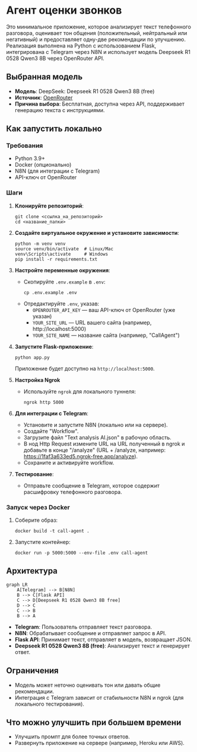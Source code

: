 # Агент оценки звонков

Это минимальное приложение, которое анализирует текст телефонного разговора, оценивает тон общения (положительный, нейтральный или негативный) и предоставляет одну-две рекомендации по улучшению. Реализация выполнена на Python с использованием Flask, интегрирована с Telegram через N8N и использует модель Deepseek R1 0528 Qwen3 8B через OpenRouter API.

## Выбранная модель
- **Модель**: DeepSeek: Deepseek R1 0528 Qwen3 8B (free)
- **Источник**: [OpenRouter](https://openrouter.ai/deepseek/deepseek-r1-0528-qwen3-8b:free)
- **Причина выбора**: Бесплатная, доступна через API, поддерживает генерацию текста с инструкциями.

## Как запустить локально

### Требования
- Python 3.9+
- Docker (опционально)
- N8N (для интеграции с Telegram)
- API-ключ от OpenRouter

### Шаги
1. **Клонируйте репозиторий**:
   ```
   git clone <ссылка_на_репозиторий>
   cd <название_папки>
   ```

2. **Создайте виртуальное окружение и установите зависимости**:
   ```
   python -m venv venv
   source venv/bin/activate  # Linux/Mac
   venv\Scripts\activate     # Windows
   pip install -r requirements.txt
   ```

3. **Настройте переменные окружения**:
   - Скопируйте `.env.example` в `.env`:
     ```
     cp .env.example .env
     ```
   - Отредактируйте `.env`, указав:
     - `OPENROUTER_API_KEY` — ваш API-ключ от OpenRouter (уже указан)
     - `YOUR_SITE_URL` — URL вашего сайта (например, http://localhost:5000)
     - `YOUR_SITE_NAME` — название сайта (например, "CallAgent")

4. **Запустите Flask-приложение**:
   ```
   python app.py
   ```
   Приложение будет доступно на `http://localhost:5000`.

5. **Настройка Ngrok**
   - Используйте `ngrok` для локального туннеля:
     ```
     ngrok http 5000
     ```

5. **Для интеграции с Telegram**:
   - Установите и запустите N8N (локально или на сервере).
   - Создайте "Workflow".
   - Загрузите файл "Text analysis AI.json" в рабочую область.
   - В нод Http Request измените URL на URL полученный в ngrok и добавьте в конце "/analyze" (URL + /analyze, например: https://1faf3a633ed5.ngrok-free.app/analyze).
   - Сохраните и активируйте workflow.

6. **Тестирование**:
   - Отправьте сообщение в Telegram, которое содержит расшифровку телефонного разговора.

### Запуск через Docker
1. Соберите образ:
   ```
   docker build -t call-agent .
   ```
2. Запустите контейнер:
   ```
   docker run -p 5000:5000 --env-file .env call-agent
   ```

## Архитектура
```mermaid
graph LR
    A[Telegram] --> B[N8N]
    B --> C[Flask API]
    C --> D[Deepseek R1 0528 Qwen3 8B free]
    D --> C
    C --> B
    B --> A
```
- **Telegram**: Пользователь отправляет текст разговора.
- **N8N**: Обрабатывает сообщение и отправляет запрос в API.
- **Flask API**: Принимает текст, отправляет в модель, возвращает JSON.
- **Deepseek R1 0528 Qwen3 8B (free)**: Анализирует текст и генерирует ответ.

## Ограничения
- Модель может неточно оценивать тон или давать общие рекомендации.
- Интеграция с Telegram зависит от стабильности N8N и ngrok (для локального тестирования).

## Что можно улучшить при большем времени
- Улучшить промпт для более точных ответов.
- Развернуть приложение на сервере (например, Heroku или AWS).
